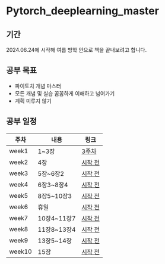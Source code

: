 # Pytorch_deeplearning_master

## 기간
2024.06.24에 시작해 여름 방학 안으로 책을 끝내보려고 합니다.

## 공부 목표
- 파이토치 개념 마스터
- 모든 개념 및 실습 꼼꼼하게 이해하고 넘어가기
- 계획 미루지 않기


## 공부 일정

| 주차      | 내용        | 링크               |
|-----------|-------------|--------------------|
| week1     | 1~3장       | [3주차](https://velog.io/@wltjs1027/파이토치딥러닝마스터3장-텐서-구조체) |
| week2     | 4장         | [시작 전]() |
| week3     | 5장~6장2    | [시작 전]() |
| week4     | 6장3~8장4   | [시작 전]() |
| week5     | 8장5~10장3  | [시작 전]() |
| week6     | 휴일        | [시작 전]() |
| week7     | 10장4~11장7 | [시작 전]() |
| week8     | 11장8~13장4 | [시작 전]() |
| week9     | 13장5~14장  | [시작 전]() |
| week10    | 15장        | [시작 전]() |
